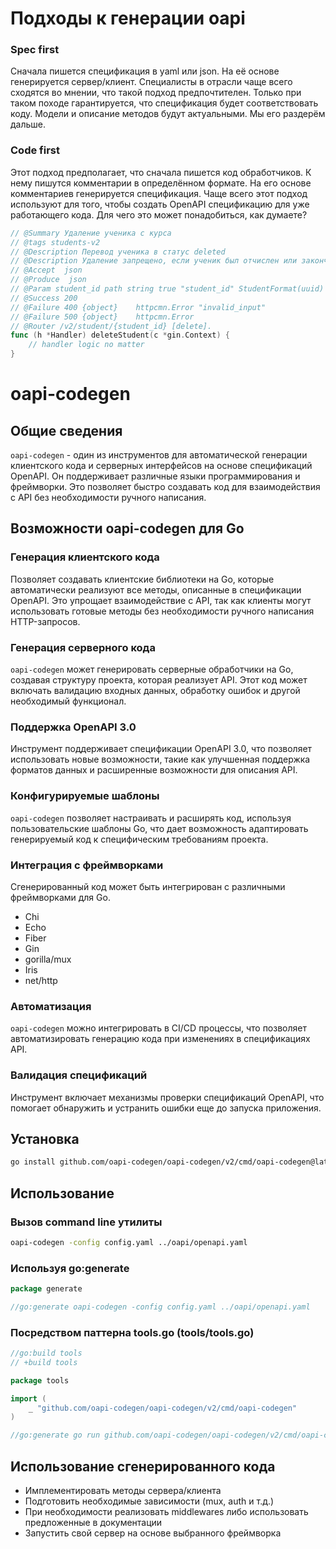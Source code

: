 # Подходы к генерации oapi

### Spec first

Сначала пишется спецификация в yaml или json. На её основе генерируется сервер/клиент. Специалисты в отрасли 
чаще всего сходятся во мнении, что такой подход предпочтителен. Только при таком походе гарантируется, что 
спецификация будет соответствовать коду. Модели и описание методов будут актуальными. Мы его раздерём дальше.

### Code first

Этот подход предполагает, что сначала пишется код обработчиков. К нему пишутся комментарии в определённом формате. 
На его основе комментариев генерируется спецификация. Чаще всего этот подход используют для того, чтобы создать 
OpenAPI спецификацию для уже работающего кода. Для чего это может понадобиться, как думаете?

```go
// @Summary Удаление ученика с курса
// @tags students-v2
// @Description Перевод ученика в статус deleted
// @Description Удаление запрещено, если ученик был отчислен или закончил обучение
// @Accept  json
// @Produce  json
// @Param student_id path string true "student_id" StudentFormat(uuid)
// @Success 200
// @Failure	400	{object}	httpcmn.Error "invalid_input"
// @Failure	500	{object}	httpcmn.Error
// @Router /v2/student/{student_id} [delete].
func (h *Handler) deleteStudent(c *gin.Context) {
	// handler logic no matter
}
```

# oapi-codegen

## Общие сведения

`oapi-codegen` - один из инструментов для автоматической генерации клиентского кода и серверных интерфейсов на основе
спецификаций OpenAPI. Он поддерживает различные языки программирования и фреймворки. Это позволяет быстро создавать 
код для взаимодействия с API без необходимости ручного написания.

## Возможности oapi-codegen для Go

### Генерация клиентского кода

Позволяет создавать клиентские библиотеки на Go, которые автоматически реализуют все методы, описанные в
спецификации OpenAPI. Это упрощает взаимодействие с API, так как клиенты могут использовать готовые методы
без необходимости ручного написания HTTP-запросов.

### Генерация серверного кода

`oapi-codegen` может генерировать серверные обработчики на Go, создавая структуру проекта, которая реализует API.
Этот код может включать валидацию входных данных, обработку ошибок и другой необходимый функционал.

### Поддержка OpenAPI 3.0

Инструмент поддерживает спецификации OpenAPI 3.0, что позволяет использовать новые возможности, такие как
улучшенная поддержка форматов данных и расширенные возможности для описания API.

### Конфигурируемые шаблоны

`oapi-codegen` позволяет настраивать и расширять код, используя пользовательские шаблоны Go, что дает
возможность адаптировать генерируемый код к специфическим требованиям проекта.

### Интеграция с фреймворками

Сгенерированный код может быть интегрирован с различными фреймворками для Go.

- Chi
- Echo
- Fiber
- Gin
- gorilla/mux
- Iris
- net/http

### Автоматизация

`oapi-codegen` можно интегрировать в CI/CD процессы, что позволяет автоматизировать генерацию кода при изменениях
в спецификациях API.

### Валидация спецификаций

Инструмент включает механизмы проверки спецификаций OpenAPI, что помогает обнаружить и устранить ошибки еще
до запуска приложения.

## Установка

```bash
go install github.com/oapi-codegen/oapi-codegen/v2/cmd/oapi-codegen@latest
```

## Использование

### Вызов command line утилиты
```bash
oapi-codegen -config config.yaml ../oapi/openapi.yaml
```

### Используя go:generate
```go
package generate

//go:generate oapi-codegen -config config.yaml ../oapi/openapi.yaml
```

### Посредством паттерна tools.go (tools/tools.go)

```go
//go:build tools
// +build tools

package tools

import (
	_ "github.com/oapi-codegen/oapi-codegen/v2/cmd/oapi-codegen"
)

//go:generate go run github.com/oapi-codegen/oapi-codegen/v2/cmd/oapi-codegen --config=config.yaml ../../api.yaml
```

## Использование сгенерированного кода

- Имплементировать методы сервера/клиента
- Подготовить необходимые зависимости (mux, auth и т.д.)
- При необходимости реализовать middlewares либо использовать предложенные в документации
- Запустить свой сервер на основе выбранного фреймворка